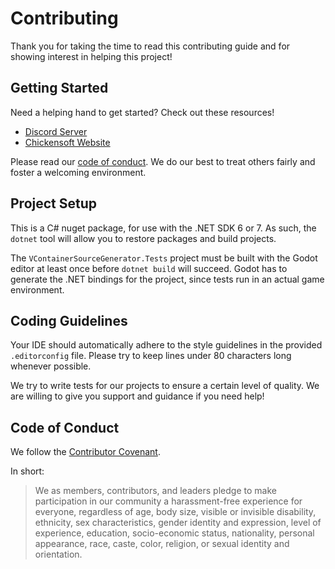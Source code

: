 # Contributing

Thank you for taking the time to read this contributing guide and for showing interest in helping this project!

## Getting Started

Need a helping hand to get started? Check out these resources!

- [Discord Server][discord]
- [Chickensoft Website][chickensoft]

Please read our [code of conduct](#code-of-conduct). We do our best to treat others fairly and foster a welcoming environment.

## Project Setup

This is a C# nuget package, for use with the .NET SDK 6 or 7. As such, the `dotnet` tool will allow you to restore packages and build projects.

The `VContainerSourceGenerator.Tests` project must be built with the Godot editor at least once before `dotnet build` will succeed. Godot has to generate the .NET bindings for the project, since tests run in an actual game environment.

## Coding Guidelines

Your IDE should automatically adhere to the style guidelines in the provided `.editorconfig` file. Please try to keep lines under 80 characters long whenever possible.

We try to write tests for our projects to ensure a certain level of quality. We are willing to give you support and guidance if you need help!

## Code of Conduct

We follow the [Contributor Covenant][covenant].

In short:

> We as members, contributors, and leaders pledge to make participation in our community a harassment-free experience for everyone, regardless of age, body size, visible or invisible disability, ethnicity, sex characteristics, gender identity and expression, level of experience, education, socio-economic status, nationality, personal appearance, race, caste, color, religion, or sexual identity and orientation.

<!-- Links -->

[discord]: https://discord.gg/gSjaPgMmYW
[chickensoft]: https://chickensoft.games
[covenant]: https://www.contributor-covenant.org/version/2/1/code_of_conduct/
